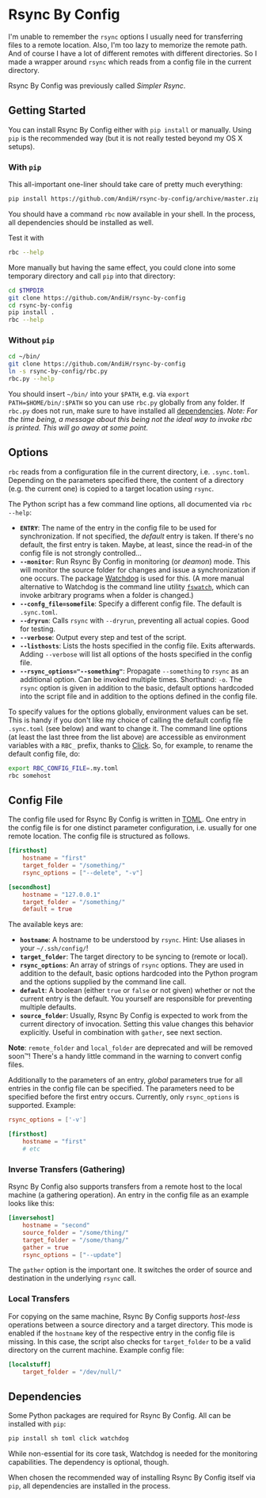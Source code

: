 # Rsync By Config

I'm unable to remember the `rsync` options I usually need for transferring files to a remote location. Also, I'm too lazy to memorize the remote path. And of course I have a lot of different remotes with different directories. So I made a wrapper around `rsync` which reads from a config file in the current directory.

Rsync By Config was previously called *Simpler Rsync*.

## Getting Started

You can install Rsync By Config either with `pip install` or manually. Using `pip` is the recommended way (but it is not really tested beyond my OS X setups).

### With `pip`
This all-important one-liner should take care of pretty much everything:

```bash
pip install https://github.com/AndiH/rsync-by-config/archive/master.zip
```

You should have a command `rbc` now available in your shell. In the process, all dependencies should be installed as well.

Test it with

```bash
rbc --help
```

More manually but having the same effect, you could clone into some temporary directory and call `pip` into that directory:

```bash
cd $TMPDIR
git clone https://github.com/AndiH/rsync-by-config
cd rsync-by-config
pip install .
rbc --help
```

### Without `pip`

```bash
cd ~/bin/
git clone https://github.com/AndiH/rsync-by-config
ln -s rsync-by-config/rbc.py
rbc.py --help
```

You should insert `~/bin/` into your `$PATH`, e.g. via `export PATH=$HOME/bin/:$PATH` so you can use `rbc.py` globally from any folder. If `rbc.py` does not run, make sure to have installed all [dependencies](#dependencies). *Note: For the time being, a message about this being not the ideal way to invoke rbc is printed. This will go away at some point.*

## Options
`rbc` reads from a configuration file in the current directory, i.e. `.sync.toml`. Depending on the parameters specified there, the content of a directory (e.g. the current one) is copied to a target location using `rsync`.

The Python script has a few command line options, all documented via `rbc --help`:

* **`ENTRY`**: The name of the entry in the config file to be used for synchronization. If not specified, the *default* entry is taken. If there's no default, the first entry is taken. Maybe, at least, since the read-in of the config file is not strongly controlled…
* **`--monitor`**: Run Rsync By Config in monitoring (or *deamon*) mode. This will monitor the source folder for changes and issue a synchronization if one occurs. The package [Watchdog](https://github.com/gorakhargosh/watchdog) is used for this. (A more manual alternative to Watchdog is the command line utility [`fswatch`](https://github.com/emcrisostomo/fswatch), which can invoke arbitrary programs when a folder is changed.)
* **`--confg_file=somefile`**: Specify a different config file. The default is `.sync.toml`.
* **`--dryrun`**: Calls `rsync` with `--dryrun`, preventing all actual copies. Good for testing.
* **`--verbose`**: Output every step and test of the script.
* **`--listhosts`**: Lists the hosts specified in the config file. Exits afterwards. Adding `--verbose` will list all options of the hosts specified in the config file.
* **`--rsync_options="--something"`**: Propagate `--something` to `rsync` as an additional option. Can be invoked multiple times. Shorthand: `-o`. The `rsync` option is given in addition to the basic, default options hardcoded into the script file and in addition to the options defined in the config file.

To specify values for the options globally, environment values can be set. This is handy if you don't like my choice of calling the default config file `.sync.toml` (see below) and want to change it. The command line options (at least the last three from the list above) are accessible as environment variables with a `RBC_` prefix, thanks to [Click](http://click.pocoo.org/). So, for example, to rename the default config file, do:

```bash
export RBC_CONFIG_FILE=.my.toml
rbc somehost
```

## Config File
The config file used for Rsync By Config is written in [TOML](https://github.com/toml-lang/toml). One entry in the config file is for one distinct parameter configuration, i.e. usually for one remote location. The config file is structured as follows.

```toml
[firsthost]
    hostname = "first"
    target_folder = "/something/"
    rsync_options = ["--delete", "-v"]

[secondhost]
    hostname = "127.0.0.1"
    target_folder = "/something/"
    default = true
```

The available keys are:

* **`hostname`**: A hostname to be understood by `rsync`. Hint: Use aliases in your `~/.ssh/config/`!
* **`target_folder`**: The target directory to be syncing to (remote or local).
* **`rsync_options`**: An array of strings of `rsync` options. They are used in addition to the default, basic options hardcoded into the Python program and the options supplied by the command line call.
* **`default`**: A boolean (either `true` or `false` or not given) whether or not the current entry is the default. You yourself are responsible for preventing multiple defaults.
* **`source_folder`**: Usually, Rsync By Config is expected to work from the current directory of invocation. Setting this value changes this behavior explicitly. Useful in combination with `gather`, see next section.

**Note**: `remote_folder` and `local_folder` are deprecated and will be removed soon™! There's a handy little command in the warning to convert config files.

Additionally to the parameters of an entry, *global* parameters true for all entries in the config file can be specified. The parameters need to be specified before the first entry occurs. Currently, only `rsync_options` is supported. Example:

```toml
rsync_options = ['-v']

[firsthost]
    hostname = "first"
    # etc
```

### Inverse Transfers (Gathering)
Rsync By Config also supports transfers from a remote host to the local machine (a gathering operation). An entry in the config file as an example looks like this:

```toml
[inversehost]
    hostname = "second"
    source_folder = "/some/thing/"
    target_folder = "/some/thang/"
    gather = true
    rsync_options = ["--update"]
```

The `gather` option is the important one. It switches the order of source and destination in the underlying `rsync` call.

### Local Transfers
For copying on the same machine, Rsync By Config supports *host-less* operations between a source directory and a target directory. This mode is enabled if the `hostname` key of the respective entry in the config file is missing. In this case, the script also checks for `target_folder` to be a valid directory on the current machine. Example config file:

```toml
[localstuff]
    target_folder = "/dev/null/"
```


## Dependencies
Some Python packages are required for Rsync By Config. All can be installed with `pip`:

```bash
pip install sh toml click watchdog
```

While non-essential for its core task, Watchdog is needed for the monitoring capabilities. The dependency is optional, though.

When chosen the recommended way of installing Rsync By Config itself via `pip`, all dependencies are installed in the process.
